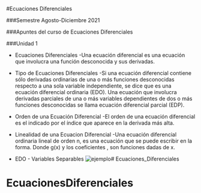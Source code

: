 #Ecuaciones Diferenciales 

###Semestre Agosto-Diciembre 2021

###Apuntes del curso de Ecuaciones Diferenciales

###Unidad 1

- Ecuaciones Diferenciales 
-Una ecuación diferencial es una ecuación que involucra una función desconocida y sus derivadas.

- Tipo de Ecuaciones Diferenciales
-Si una ecuación diferencial contiene sólo derivadas ordinarias de una o más funciones desconocidas respecto a una sola variable independiente, se dice que es una ecuación diferencial ordinaria (EDO). Una ecuación que involucra derivadas parciales de una o más variables dependientes de dos o más funciones desconocidas se llama ecuación diferencial parcial (EDP).

- Orden de una Ecuación Diferencial
-El orden de una ecuación diferencial es el indicado por el índice que aparece en la derivada más alta.

- Linealidad de una Ecuacion Diferencial
-Una ecuación diferencial ordinaria lineal de orden n, es una ecuación que se puede escribir en la forma. Donde g(x) y los coeficientes , son funciones dadas de x.

- EDO - Variables Separables
![ejemplo](https://robo-tics-slp.net/ecuaciones/_images/variables_separables_04.svg)# Ecuaciones_Diferenciales
# EcuacionesDiferenciales
